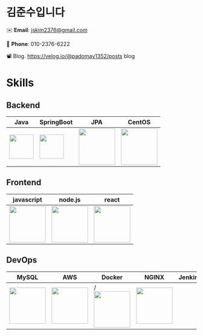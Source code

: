 # 김준수입니다
✉️ **Email**:  jskim2376@gmail.com

📱 **Phone**: 010-2376-6222

📽️ Blog. https://velog.io/@padomay1352/posts
blog
# Skills
## Backend
| Java                                                                                        | SpringBoot                                                                          | JPA                                                                                                                |CentOS|
|------------------------------------------------------------------------------------------- | ----------------------------------------------------------------------------------- | ------------------------------------------------------------------------------------------------------------------ |---|
| <img src="https://raw.githubusercontent.com/jmnote/z-icons/master/svg/java.svg" width="64"> | <img src="https://www.vectorlogo.zone/logos/springio/springio-icon.svg" width="64"> | <img src="https://github.com/padomay1352/marklog/assets/19688616/b2184cf3-3588-4975-b96b-6bc0bcd37841" width="96">|<img src="https://github.com/jskim2376/jskim2376/assets/19688616/a9eda63b-0d8c-46af-8aff-07e669187535" width="96">|

## Frontend
|javascript|node.js|react|
|---|---|---|
|<img src="https://github.com/jskim2376/jskim2376/assets/19688616/8d336894-a5a0-4895-a99b-ea5177f0be92" width="96" height="96">|<img src="https://github.com/jskim2376/jskim2376/assets/19688616/48201ee6-01eb-4388-b9e2-e63de3337f76" width="96">|<img src="https://github.com/jskim2376/jskim2376/assets/19688616/c8832ed2-ffe5-4f28-99d2-f13b20654f0b" width="96">|


## DevOps
|MySQL|AWS|Docker|NGINX|Jenkins|
|----|---|---|---|---|
|<img src="https://github.com/jskim2376/jskim2376/assets/19688616/410d4996-f7aa-4391-9cf3-0fb1d07bad95" width="96">|<img src="https://github.com/jskim2376/jskim2376/assets/19688616/e6df57f6-f36c-4302-9afa-cad67909809e" width="96">|/<img src="https://github.com/jskim2376/jskim2376/assets/19688616/e317b176-530e-42aa-a1d0-e355fbc91bf6" width="96">|<img src="https://github.com/jskim2376/jskim2376/assets/19688616/2c398dfe-11fe-4eb3-88e6-d6270571f45c" width="96">|
